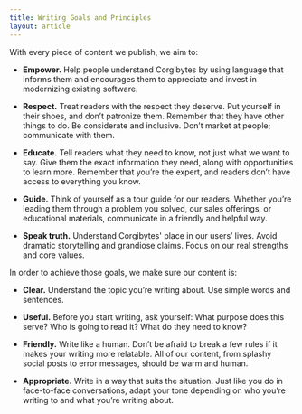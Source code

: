```yaml
---
title: Writing Goals and Principles
layout: article
---
```


With every piece of content we publish, we aim to:

* **Empower.** Help people understand Corgibytes by using language that informs them and encourages them to appreciate and invest in modernizing existing software.

* **Respect.** Treat readers with the respect they deserve. Put yourself in their shoes, and don’t patronize them. Remember that they have other things to do. Be considerate and inclusive. Don’t market at people; communicate with them.

* **Educate.** Tell readers what they need to know, not just what we want to say. Give them the exact information they need, along with opportunities to learn more. Remember that you’re the expert, and readers don’t have access to everything you know.

* **Guide.** Think of yourself as a tour guide for our readers. Whether you’re leading them through a problem you solved, our sales offerings, or educational materials, communicate in a friendly and helpful way.

* **Speak truth.** Understand Corgibytes' place in our users’ lives. Avoid dramatic storytelling and grandiose claims. Focus on our real strengths and core values.

In order to achieve those goals, we make sure our content is:

* **Clear.** Understand the topic you’re writing about. Use simple words and sentences.

* **Useful.** Before you start writing, ask yourself: What purpose does this serve? Who is going to read it? What do they need to know?

* **Friendly.** Write like a human. Don’t be afraid to break a few rules if it makes your writing more relatable. All of our content, from splashy social posts to error messages, should be warm and human.

* **Appropriate.** Write in a way that suits the situation. Just like you do in face-to-face conversations, adapt your tone depending on who you’re writing to and what you’re writing about.
